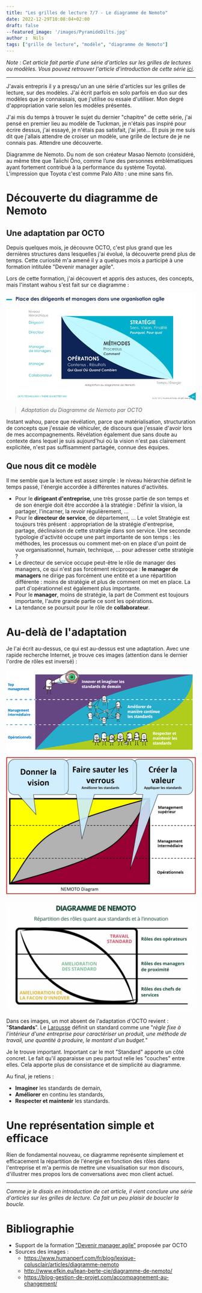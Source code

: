 ```yaml
---
title: "Les grilles de lecture 7/7 - Le diagramme de Nemoto"
date: 2022-12-29T10:08:04+02:00
draft: false
--featured_image: '/images/PyramideDilts.jpg'
author :  Nils
tags: ["grille de lecture", "modèle", "diagramme de Nemoto"]
---
```


*Note : Cet article fait partie d'une série d'articles sur les grilles de lectures ou modèles. Vous pouvez retrouver l'article d'introduction de cette série [ici](../introduction-aux-grilles-de-lecture/).*

---

J'avais entrepris il y a presqu'un an une série d'articles sur les grilles de lecture, sur des modèles. J'ai écrit parfois en solo parfois en duo sur des modèles que je connaissais, que j'utilise ou essaie d'utiliser. Mon degré d'appropriation varie selon les modèles présentés.

J'ai mis du temps à trouver le sujet du dernier "chapitre" de cette série, j'ai pensé en premier lieu au modèle de Tuckman, je n'étais pas inspiré pour écrire dessus, j'ai essayé, je n'étais pas satisfait, j'ai jeté... Et puis je me suis dit que j'allais attendre de croiser un modèle, une grille de lecture de je ne connais pas. Attendre une découverte. 

Diagramme de Nemoto. Du nom de son créateur Masao Nemoto (considéré, au même titre que Taiichi Ōno, comme l’une des personnes emblématiques ayant fortement contribué à la performance du système Toyota).
L'impression que Toyota c'est comme Palo Alto : une mine sans fin.

# Découverte du diagramme de Nemoto

## Une adaptation par OCTO

Depuis quelques mois, je découvre OCTO, c'est plus grand que les dernières structures dans lesquelles j'ai évolué, la découverte prend plus de temps. Cette curiosité m'a amené il y a quelques mois a participé à une formation intitulée "Devenir manager agile". 

Lors de cette formation, j'ai découvert et appris des astuces, des concepts, mais l'instant wahou s'est fait sur ce diagramme : 

![Adaptation du Diagramme de Nemoto par OCTO](AdaptationDiagrammeNemotoParOCTO.jpg "Adaptation du Diagramme de Nemoto par OCTO")  

> *Adaptation du Diagramme de Nemoto par OCTO*


Instant wahou, parce que révélation, parce que matérialisation, structuration de concepts que j'essaie de véhiculer, de discours que j'essaie d'avoir lors de mes accompagnements.
Révélation également due sans doute au contexte dans lequel je suis aujourd'hui où la vision n'est pas clairement explicitée, n'est pas suffisamment partagée, connue des équipes.

## Que nous dit ce modèle

Il me semble que la lecture est assez simple : le niveau hiérarchie définit le temps passé, l'énergie accordée à différentes natures d'activités.

- Pour le **dirigeant d'entreprise**, une très grosse partie de son temps et de son énergie doit être accordée à la stratégie : Définir la vision, la partager, l'incarner, la revoir régulièrement, ...
- Pour le **directeur de service**, de département, ... Le volet Stratégie est toujours très présent : appropriation de la stratégie d'entreprise, partage, déclinaison de cette stratégie dans son service. Une seconde typologie d'activité occupe une part importante de son temps : les méthodes, les processus ou comment met-on en place d'un point de vue organisationnel, humain, technique, ... pour adresser cette stratégie ?
- Le directeur de service occupe peut-être le rôle de manager des managers, ce qui n'est pas forcément réciproque : **le manager de managers** ne dirige pas forcément une entité et a une répartition différente : moins de stratégie et plus de comment on met en place. La part d'opérationnel est également plus importante.
- Pour le **manager**, moins de stratégie, la part de Comment est toujours importante, l'autre grande partie ce sont les opérations.
- La tendance se poursuit pour le rôle de **collaborateur**.


# Au-delà de l'adaptation

Je l'ai écrit au-dessus, ce qui est au-dessus est une adaptation. Avec une rapide recherche Internet, je trouve ces images (attention dans le dernier l'ordre de rôles est inversé) : 

![Diagramme de Nemoto 2](DiagrammeDeNemoto2.png "Diagramme de Nemoto")   

![Diagramme de Nemoto 1](DiagrammeDeNemoto1.jpeg "Diagramme de Nemoto")  

![Diagramme de Nemoto 3](DiagrammeDeNemoto3.png "Diagramme de Nemoto")  

Dans ces images, un mot absent de l'adaptation d'OCTO revient : "**Standards**". Le [Larousse](https://www.larousse.fr/dictionnaires/francais/standard/74452) définit un standard comme une "*règle fixe à l'intérieur d'une entreprise pour caractériser un produit, une méthode de travail, une quantité à produire, le montant d'un budget.*"

Je le trouve important. Important car le mot "Standard" apporte un côté concret. Le fait qu'il apparaisse un peu partout relie les "couches" entre elles. Cela apporte plus de consistance et de simplicité au diagramme.  
  
Au final, je retiens :  
- **Imaginer** les standards de demain,  
- **Améliorer** en continu les standards,  
- **Respecter et maintenir** les standards.  

# Une représentation simple et efficace

Rien de fondamental nouveau, ce diagramme représente simplement et efficacement la répartition de l'énergie en fonction des rôles dans l'entreprise et m'a permis de mettre une visualisation sur mon discours, d'illustrer mes propos lors de conversations avec mon client actuel.  
  

---
  

*Comme je le disais en introduction de cet article, il vient conclure une série d'articles sur les grilles de lecture. Ca fait un peu plaisir de boucler la boucle.*


# Bibliographie
- Support de la formation ["Devenir manager agile"](https://www.octo.academy/catalogue/formation/mop01-devenir-manager-agile/) proposée par OCTO
- Sources des images :  
 	- https://www.humanperf.com/fr/blog/lexique-cplusclair/articles/diagramme-nemoto  
 	- http://www.efkin.eu/lean-berte-cie/diagramme-de-nemoto/  
 	- https://blog-gestion-de-projet.com/accompagnement-au-changement/  


 


